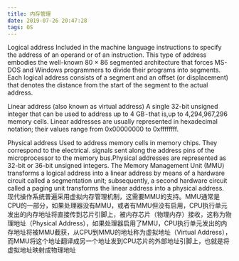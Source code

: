 ```yaml
---
title: 内存管理
date: 2019-07-26 20:47:28
tags: OS
---
```


Logical address
Included in the machine language instructions to specify the address of an operand or of an instruction. This type of address embodies the well-known 80 × 86 segmented architecture that forces MS-DOS and Windows programmers to divide their programs into segments. Each logical address consists of a segment and an offset (or displacement) that denotes the distance from the start of the segment to the actual address.


Linear address (also known as virtual address)
A single 32-bit unsigned integer that can be used to address up to 4 GB - that is,up to 4,294,967,296 memory cells. Linear addresses are usually represented in hexadecimal notation; their values range from 0x00000000 to 0xffffffff.


Physical address
Used to address memory cells in memory chips. They correspond to the electrical. signals sent along the address pins of the microprocessor to the memory bus.Physical addresses are represented as 32-bit or 36-bit unsigned integers.
The Memory Management Unit (MMU) transforms a logical address into a linear address by means of a hardware circuit called a segmentation unit; subsequently, a second hardware circuit called a paging unit transforms the linear address into a physical address.
现代操作系统普遍采用虚拟内存管理机制，这需要MMU的支持。MMU通常是CPU的一部分，如果处理器没有MMU，或者有MMU但没有启用，CPU执行单元发出的内存地址将直接传到芯片引脚上，被内存芯片（物理内存）接收，这称为物理地址（Physical Address），如果处理器启用了MMU，CPU执行单元发出的内存地址将被MMU截获，从CPU到MMU的地址称为虚拟地址（Virtual Address），而MMU将这个地址翻译成另一个地址发到CPU芯片的外部地址引脚上，也就是将虚拟地址映射成物理地址
